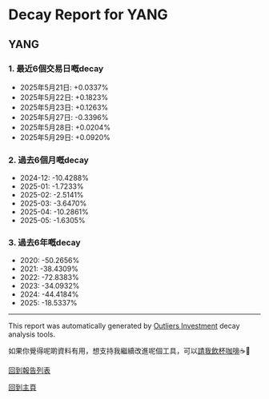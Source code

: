 # Decay Report for YANG

## YANG

### 1. 最近6個交易日嘅decay

- 2025年5月21日: +0.0337%
- 2025年5月22日: +0.1823%
- 2025年5月23日: +0.1263%
- 2025年5月27日: -0.3396%
- 2025年5月28日: +0.0204%
- 2025年5月29日: +0.0920%

### 2. 過去6個月嘅decay

- 2024-12: -10.4288%
- 2025-01: -1.7233%
- 2025-02: -2.5141%
- 2025-03: -3.6470%
- 2025-04: -10.2861%
- 2025-05: -1.6305%

### 3. 過去6年嘅decay

- 2020: -50.2656%
- 2021: -38.4309%
- 2022: -72.8383%
- 2023: -34.0932%
- 2024: -44.4184%
- 2025: -18.5337%

------------------------------
This report was automatically generated by [Outliers Investment](https://outliersecon.github.io/Outliers-Investment/) decay analysis tools.

如果你覺得呢啲資料有用，想支持我繼續改進呢個工具，可以[請我飲杯咖啡](https://buymeacoffee.com/outliersecon)☕🙏

[回到報告列表](https://outliersecon.github.io/Outliers-Investment/reports/reports_public)

[回到主頁](https://outliersecon.github.io/Outliers-Investment/)